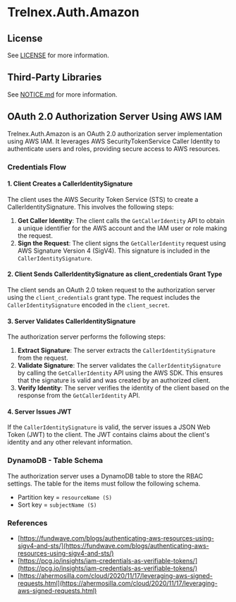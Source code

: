 # Trelnex.Auth.Amazon

## License

See [LICENSE](LICENSE) for more information.

## Third-Party Libraries

See [NOTICE.md](NOTICE.md) for more information.

## OAuth 2.0 Authorization Server Using AWS IAM

Trelnex.Auth.Amazon is an OAuth 2.0 authorization server implementation using AWS IAM. It leverages AWS SecurityTokenService Caller Identity to authenticate users and roles, providing secure access to AWS resources.

### Credentials Flow

#### 1. Client Creates a CallerIdentitySignature

The client uses the AWS Security Token Service (STS) to create a CallerIdentitySignature. This involves the following steps:

1. **Get Caller Identity**: The client calls the `GetCallerIdentity` API to obtain a unique identifier for the AWS account and the IAM user or role making the request.
2. **Sign the Request**: The client signs the `GetCallerIdentity` request using AWS Signature Version 4 (SigV4). This signature is included in the `CallerIdentitySignature`.

#### 2. Client Sends CallerIdentitySignature as client_credentials Grant Type

The client sends an OAuth 2.0 token request to the authorization server using the `client_credentials` grant type. The request includes the `CallerIdentitySignature` encoded in the `client_secret`.

#### 3. Server Validates CallerIdentitySignature

The authorization server performs the following steps:

1. **Extract Signature**: The server extracts the `CallerIdentitySignature` from the request.
2. **Validate Signature**: The server validates the `CallerIdentitySignature` by calling the `GetCallerIdentity` API using the AWS SDK. This ensures that the signature is valid and was created by an authorized client.
3. **Verify Identity**: The server verifies the identity of the client based on the response from the `GetCallerIdentity` API.

#### 4. Server Issues JWT

If the `CallerIdentitySignature` is valid, the server issues a JSON Web Token (JWT) to the client. The JWT contains claims about the client's identity and any other relevant information.

### DynamoDB - Table Schema

The authorization server uses a DynamoDB table to store the RBAC settings. The table for the items must follow the following schema.
  - Partition key = `resourceName (S)`
  - Sort key = `subjectName (S)`

### References

  - [https://fundwave.com/blogs/authenticating-aws-resources-using-sigv4-and-sts/](https://fundwave.com/blogs/authenticating-aws-resources-using-sigv4-and-sts/)
  - [https://pcg.io/insights/iam-credentials-as-verifiable-tokens/](https://pcg.io/insights/iam-credentials-as-verifiable-tokens/)
  - [https://ahermosilla.com/cloud/2020/11/17/leveraging-aws-signed-requests.html](https://ahermosilla.com/cloud/2020/11/17/leveraging-aws-signed-requests.html)
